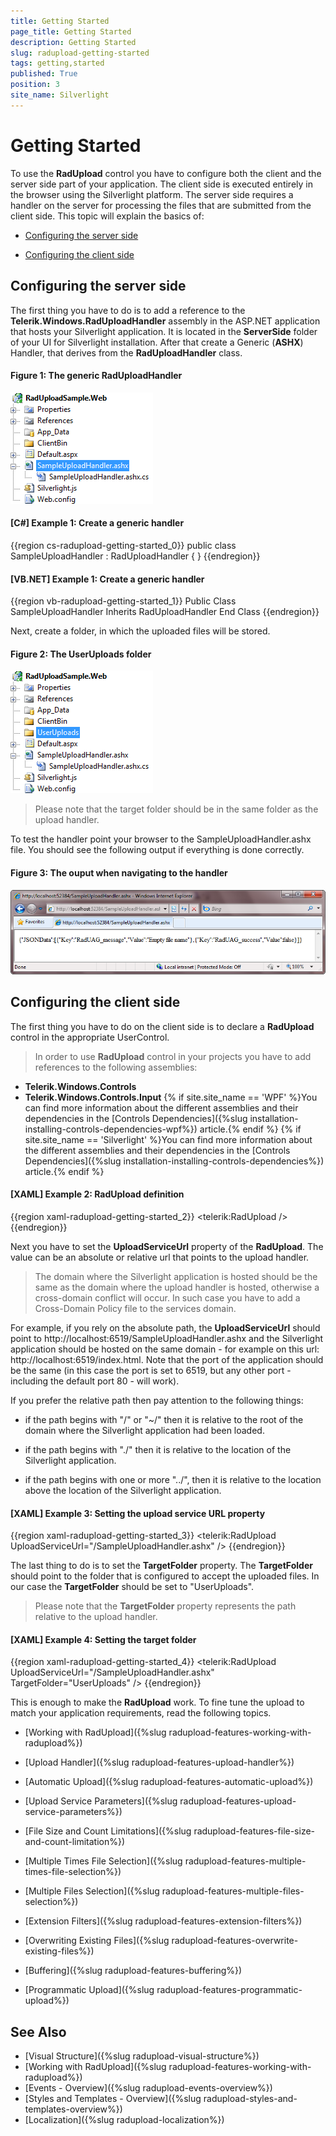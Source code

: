 ```yaml
---
title: Getting Started
page_title: Getting Started
description: Getting Started
slug: radupload-getting-started
tags: getting,started
published: True
position: 3
site_name: Silverlight
---
```


# Getting Started

To use the __RadUpload__ control you have to configure both the client and the server side part of your application. The client side is executed entirely in the browser using the Silverlight platform. The server side requires a handler on the server for processing the files that are submitted from the client side. This topic will explain the basics of:

* [Configuring the server side](#Configuring_the_server_side)

* [Configuring the client side](#Configuring_the_client_side)

## Configuring the server side

The first thing you have to do is to add a reference to the __Telerik.Windows.RadUploadHandler__ assembly in the ASP.NET application that hosts your Silverlight application. It is located in the __ServerSide__ folder of your UI for Silverlight installation. After that create a Generic (__ASHX__) Handler, that derives from the __RadUploadHandler__ class.

#### Figure 1: The generic RadUploadHandler

![The generic RadUploadHandler](images/RadUpload_GettingStarted_01.png)

#### __[C#] Example 1: Create a generic handler__
{{region cs-radupload-getting-started_0}}
	public class SampleUploadHandler : RadUploadHandler
	{
	}
{{endregion}}


#### __[VB.NET] Example 1: Create a generic handler__
{{region vb-radupload-getting-started_1}}
	Public Class SampleUploadHandler
	 Inherits RadUploadHandler
	End Class
{{endregion}}

Next, create a folder, in which the uploaded files will be stored.

#### Figure 2: The UserUploads folder

![The UserUploads folder](images/RadUpload_GettingStarted_02.png)

>Please note that the target folder should be in the same folder as the upload handler.

To test the handler point your browser to the SampleUploadHandler.ashx file. You should see the following output if everything is done correctly.

#### Figure 3: The ouput when navigating to the handler

![The ouput when navigating to the handler](images/RadUpload_GettingStarted_03.png)

## Configuring the client side

The first thing you have to do on the client side is to declare a __RadUpload__ control in the appropriate UserControl.

>In order to use __RadUpload__ control in your projects you have to add references to the following assemblies:
* __Telerik.Windows.Controls__
* __Telerik.Windows.Controls.Input__
{% if site.site_name == 'WPF' %}You can find more information about the different assemblies and their dependencies in the [Controls Dependencies]({%slug installation-installing-controls-dependencies-wpf%}) article.{% endif %}
{% if site.site_name == 'Silverlight' %}You can find more information about the different assemblies and their dependencies in the [Controls Dependencies]({%slug installation-installing-controls-dependencies%}) article.{% endif %}

#### __[XAML] Example 2: RadUpload definition__
{{region xaml-radupload-getting-started_2}}
	<UserControl x:Class="RadUploadSamples.GettingStarted"
	             xmlns="http://schemas.microsoft.com/winfx/2006/xaml/presentation"
	             xmlns:x="http://schemas.microsoft.com/winfx/2006/xaml"
	             xmlns:telerik="http://schemas.telerik.com/2008/xaml/presentation">
	    <Grid x:Name="LayoutRoot" Background="White">
	        <telerik:RadUpload />
	    </Grid>
	</UserControl>
{{endregion}}

Next you have to set the __UploadServiceUrl__ property of the __RadUpload__. The value can be an absolute or relative url that points to the upload handler.		

>The domain where the Silverlight application is hosted should be the same as the domain where the upload handler is hosted, otherwise a cross-domain conflict will occur. In such case you have to add a Cross-Domain Policy file to the services domain.

For example, if you rely on the absolute path, the __UploadServiceUrl__ should point to http://localhost:6519/SampleUploadHandler.ashx and the Silverlight application should be hosted on the same domain - for example on this url: http://localhost:6519/index.html. Note that the port of the application should be the same (in this case the port is set to 6519, but any other port - including the default port 80 - will work).		

If you prefer the relative path then pay attention to the following things: 

* if the path begins with "/" or "~/" then it is relative to the root of the domain where the Silverlight application had been loaded.

* if the path begins with "./" then it is relative to the location of the Silverlight application.

* if the path begins with one or more "../", then it is relative to the location above the location of the Silverlight application.

#### __[XAML] Example 3: Setting the upload service URL property__
{{region xaml-radupload-getting-started_3}}
	<telerik:RadUpload UploadServiceUrl="/SampleUploadHandler.ashx" />
{{endregion}}

The last thing to do is to set the __TargetFolder__ property. The __TargetFolder__ should point to the folder that is configured to accept the uploaded files. In our case the __TargetFolder__ should be set to "UserUploads".		

>Please note that the __TargetFolder__ property represents the path relative to the upload handler.		  

#### __[XAML] Example 4: Setting the target folder__
{{region xaml-radupload-getting-started_4}}
	<telerik:RadUpload UploadServiceUrl="/SampleUploadHandler.ashx"
					   TargetFolder="UserUploads" />
{{endregion}}

This is enough to make the __RadUpload__ work. To fine tune the upload to match your application requirements, read the following topics.		

* [Working with RadUpload]({%slug radupload-features-working-with-radupload%})

* [Upload Handler]({%slug radupload-features-upload-handler%})

* [Automatic Upload]({%slug radupload-features-automatic-upload%})

* [Upload Service Parameters]({%slug radupload-features-upload-service-parameters%})

* [File Size and Count Limitations]({%slug radupload-features-file-size-and-count-limitation%})

* [Multiple Times File Selection]({%slug radupload-features-multiple-times-file-selection%})

* [Multiple Files Selection]({%slug radupload-features-multiple-files-selection%})

* [Extension Filters]({%slug radupload-features-extension-filters%})

* [Overwriting Existing Files]({%slug radupload-features-overwrite-existing-files%})

* [Buffering]({%slug radupload-features-buffering%})

* [Programmatic Upload]({%slug radupload-features-programmatic-upload%})

## See Also
 * [Visual Structure]({%slug radupload-visual-structure%})
 * [Working with RadUpload]({%slug radupload-features-working-with-radupload%})
 * [Events - Overview]({%slug radupload-events-overview%})
 * [Styles and Templates - Overview]({%slug radupload-styles-and-templates-overview%})
 * [Localization]({%slug radupload-localization%})
